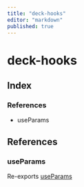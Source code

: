 ```yaml
---
title: "deck-hooks"
editor: "markdown"
published: true
---
```


# deck-hooks

## Index

### References

- useParams

## References

### useParams

Re-exports [useParams](deck/hooks/useParams#useparams)
